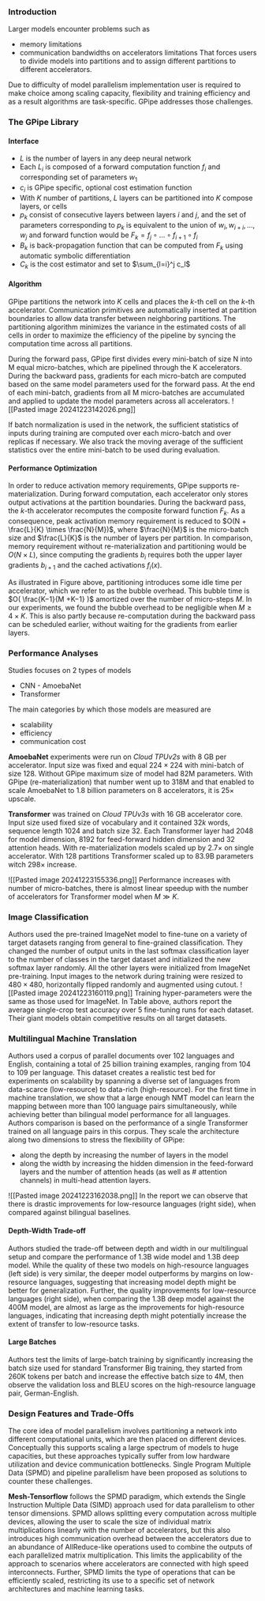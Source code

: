 ### Introduction
Larger models encounter problems such as 
- memory limitations
- communication bandwidths on accelerators limitations
That forces users to divide models into partitions and to assign different partitions to different accelerators.

Due to difficulty of model parallelism implementation user is required to make choice among scaling capacity, flexibility and training efficiency and as a result algorithms are task-specific. 
GPipe addresses those challenges.

### The GPipe Library
#### Interface
- $L$ is the number of layers in any deep neural network 
- Each $L_i$ is composed of a forward computation function $f_i$ and corresponding set of parameters $w_1$
- $c_i$ is GPipe specific, optional cost estimation function
- With $K$ number of partitions, $L$ layers can be partitioned into $K$ compose layers, or cells
- $p_k$ consist of consecutive layers between layers $i$ and $j$, and the set of parameters corresponding to $p_k$ is equivalent to the union of $w_i, w_{i+i},\dots,w_j$ and forward function would be $F_k=f_j\circ \dots\circ f_{i+1}\circ f_i$ 
- $B_k$ is back-propagation function that can be computed from $F_k$ using automatic symbolic differentiation
- $C_k$ is the cost estimator and set to $\sum_{l=i}^j c_l$

#### Algorithm
GPipe partitions the network into $K$ cells and places the $k$-th cell on the $k$-th accelerator.
Communication primitives are automatically inserted at partition boundaries to allow data transfer between neighboring partitions.
The partitioning algorithm minimizes the variance in the estimated costs of all cells in order to maximize the efficiency of the pipeline by syncing the computation time across all partitions.

During the forward pass, GPipe first divides every mini-batch of size N into M equal micro-batches, which are pipelined through the K accelerators.
During the backward pass, gradients for each micro-batch are computed based on the same model parameters used for the forward pass.
At the end of each mini-batch, gradients from all M micro-batches are accumulated and applied to update the model parameters across all accelerators.
![[Pasted image 20241223142026.png]]

If batch normalization is used in the network, the sufficient statistics of inputs during training are computed over each micro-batch and over replicas if necessary. 
We also track the moving average of the sufficient statistics over the entire mini-batch to be used during evaluation.

#### Performance Optimization
In order to reduce activation memory requirements, GPipe supports re-materialization. During forward computation, each accelerator only stores output activations at the partition boundaries.
During the backward pass, the $k$-th accelerator recomputes the composite forward function $F_k$.
As a consequence, peak activation memory requirement is reduced to $O(N + \frac{L}{K} \times \frac{N}{M})$, where $\frac{N}{M}$ is the micro-batch size and $\frac{L}{K}$ is the number of layers per partition.
In comparison, memory requirement without re-materialization and partitioning would be $O(N \times L)$, since computing the gradients $b_i$ requires both the upper layer gradients $b_{i+1}$ and the cached activations $f_i(x)$.

As illustrated in Figure above, partitioning introduces some idle time per accelerator, which we refer to as the bubble overhead.
This bubble time is $O( \frac{K−1}{M +K−1} )$ amortized over the number of micro-steps $M$.
In our experiments, we found the bubble overhead to be negligible when $M \ge 4 \times K$.
This is also partly because re-computation during the backward pass can be scheduled earlier, without waiting for the gradients from earlier layers.

### Performance Analyses
Studies focuses on 2 types of models
- CNN - AmoebaNet
- Transformer

The main categories by which those models are measured are
- scalability
- efficiency
- communication cost

**AmoebaNet** experiments were run on *Cloud TPUv2s* with 8 GB per accelerator. 
Input size was fixed and equal $224\times 224$ with mini-batch of size $128$.
Without GPipe maximum size of model had 82M parameters.
With GPipe (re-materialization) that number went up to 318M and that enabled to scale AmoebaNet to 1.8 billion parameters on 8 accelerators, it is $25\times$ upscale.

**Transformer** was trained on *Cloud TPUv3s* with 16 GB accelerator core.
Input size used fixed size of vocabulary and it contained $32k$ words, sequence length $1024$ and batch size $32$.
Each Transformer layer had $2048$ for model dimension, $8192$ for feed-forward hidden dimension and $32$ attention heads.
With re-materialization models scaled up by $2.7\times$ on single accelerator. With $128$ partitions Transformer scaled up to 83.9B parameters witch $298\times$ increase.

![[Pasted image 20241223155336.png]]
Performance increases with number of micro-batches, there is almost linear speedup with the number of accelerators for Transformer model when $M\gg K$.  

### Image Classification
Authors used the pre-trained ImageNet model to fine-tune on a variety of target datasets ranging from general to fine-grained classification.
They changed the number of output units in the last softmax classification layer to the number of classes in the target dataset and initialized the new softmax layer randomly.
All the other layers were initialized from ImageNet pre-training.
Input images to the network during training were resized to $480 \times 480$, horizontally flipped randomly and augmented using cutout.
![[Pasted image 20241223160119.png]]
Training hyper-parameters were the same as those used for ImageNet.
In Table above, authors report the average single-crop test accuracy over 5 fine-tuning runs for each dataset.
Their giant models obtain competitive results on all target datasets.

### Multilingual Machine Translation
Authors used a corpus of parallel documents over 102 languages and English, containing a total of 25 billion training examples, ranging from 104 to 109 per language. This dataset creates a realistic test bed for experiments on scalability by spanning a diverse set of languages from data-scarce (low-resource) to data-rich (high-resource).
For the first time in machine translation, we show that a large enough NMT model can learn the mapping between more than 100 language pairs simultaneously, while achieving better than bilingual model performance for all languages.
Authors comparison is based on the performance of a single Transformer trained on all language pairs in this corpus.
They scale the architecture along two dimensions to stress the flexibility of GPipe:
- along the depth by increasing the number of layers in the model
- along the width by increasing the hidden dimension in the feed-forward layers and the number of attention heads (as well as # attention channels) in multi-head attention layers.

![[Pasted image 20241223162038.png]]
In the report we can observe that there is drastic improvements for low-resource languages (right side), when compared against bilingual baselines.

#### Depth-Width Trade-off
Authors studied the trade-off between depth and width in our multilingual setup and compare the performance of 1.3B wide model and 1.3B deep model.
While the quality of these two models on high-resource languages (left side) is very similar, the deeper model outperforms by margins on low-resource languages, suggesting that increasing model depth might be better for generalization.
Further, the quality improvements for low-resource languages (right side), when comparing the 1.3B deep model against the 400M model, are almost as large as the improvements for high-resource languages, indicating that increasing depth might potentially increase the extent of transfer to low-resource tasks.

#### Large Batches
Authors test the limits of large-batch training by significantly increasing the batch size used for standard Transformer Big training, they started from 260K tokens per batch and increase the effective batch size to 4M, then observe the validation loss and BLEU scores on the high-resource language pair, German-English.

### Design Features and Trade-Offs
The core idea of model parallelism involves partitioning a network into different computational units, which are then placed on different devices.
Conceptually this supports scaling a large spectrum of models to huge capacities, but these approaches typically suffer from low hardware utilization and device communication bottlenecks.
Single Program Multiple Data (SPMD) and pipeline parallelism have been proposed as solutions to counter these challenges.

**Mesh-Tensorflow** follows the SPMD paradigm, which extends the Single Instruction Multiple Data (SIMD) approach used for data parallelism to other tensor dimensions.
SPMD allows splitting every computation across multiple devices, allowing the user to scale the size of individual matrix multiplications linearly with the number of accelerators, but this also introduces high communication overhead between the accelerators due to an abundance of AllReduce-like operations used to combine the outputs of each parallelized matrix multiplication.
This limits the applicability of the approach to scenarios where accelerators are connected with high speed interconnects. Further, SPMD limits the type of operations that can be efficiently scaled, restricting its use to a specific set of network architectures and machine learning tasks.

